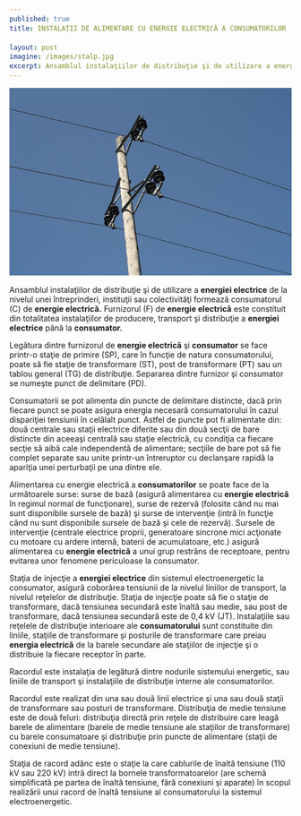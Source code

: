```yaml
---
published: true
title: INSTALAȚII DE ALIMENTARE CU ENERGIE ELECTRICĂ A CONSUMATORILOR

layout: post
imagine: /images/stalp.jpg
excerpt: Ansamblul instalaţiilor de distribuţie şi de utilizare a energiei electrice de la nivelul unei întreprinderi.
---
```


 
![Electrician, Home-Electric](/images/stalp.jpg)

Ansamblul instalaţiilor de distribuţie şi de utilizare a **energiei electrice** de la nivelul unei întreprinderi, instituţii sau colectivităţi formează consumatorul (C) de **energie electrică.**
Furnizorul (F) de **energie electrică** este constituit din totalitatea instalaţiilor de producere, transport şi distribuţie a **energiei electrice** până la **consumator.**

Legătura dintre furnizorul de **energie electrică** şi **consumator** se face printr-o staţie de primire (SP), care în funcţie de natura consumatorului, poate să fie staţie de transformare (ST), post de transformare (PT) sau un tablou general (TG) de distribuţie. Separarea dintre furnizor şi consumator se numeşte punct de delimitare (PD).

Consumatorii se pot alimenta din puncte de delimitare distincte, dacă prin fiecare punct se poate asigura energia necesară consumatorului în cazul dispariţiei tensiunii în celălalt punct. Astfel de puncte pot fi alimentate din: două centrale sau staţii electrice diferite sau din două secţii de bare distincte din aceeaşi centrală sau staţie electrică, cu condiţia ca fiecare secţie să aibă cale independentă de alimentare; secţiile de bare pot să fie complet separate sau unite printr-un întreruptor cu declanşare rapidă la apariţia unei perturbaţii pe una dintre ele.

Alimentarea cu energie electrică a **consumatorilor** se poate face de la următoarele surse: surse de bază (asigură alimentarea cu **energie electrică** în regimul normal de funcţionare), surse de rezervă (folosite când nu mai sunt disponibile sursele de bază) şi surse de intervenţie (intră în funcţie când nu sunt disponibile sursele de bază şi cele de rezervă). Sursele de intervenţie (centrale electrice proprii, generatoare sincrone mici acţionate cu motoare cu ardere internă, baterii de acumulatoare, etc.) asigură alimentarea cu **energie electrică** a unui grup restrâns de receptoare, pentru evitarea unor fenomene periculoase la consumator.

Staţia de injecţie a **energiei electrice** din sistemul electroenergetic la consumator, asigură coborârea tensiunii de la nivelul liniilor de transport, la nivelul reţelelor de distribuţie. Staţia de injecţie poate să fie o staţie de transformare, dacă tensiunea secundară este înaltă sau medie, sau post de transformare, dacă tensiunea secundară este de 0,4 kV (JT).
Instalaţiile sau reţelele de distribuţie interioare ale **consumatorului** sunt constituite din liniile, staţiile de transformare şi posturile de transformare care preiau **energia electrică** de la barele secundare ale staţiilor de injecţie şi o distribuie la fiecare receptor în parte.

Racordul este instalaţia de legătură dintre nodurile sistemului energetic, sau liniile de transport şi instalaţiile de distribuţie interne ale consumatorilor.

Racordul este realizat din una sau două linii electrice şi una sau două staţii de transformare sau posturi de transformare.
Distribuţia de medie tensiune este de două feluri: distribuţia directă prin reţele de distribuire care leagă barele de alimentare (barele de medie tensiune ale staţiilor de transformare) cu barele consumatoare şi distribuţie prin puncte de alimentare (staţii de conexiuni de medie tensiune).

Staţia de racord adânc este o staţie la care cablurile de înaltă tensiune (110 kV sau 220 kV) intră direct la bornele transformatoarelor (are schemă simplificată pe partea de înaltă tensiune, fără conexiuni şi aparate) în scopul realizării unui racord de înaltă tensiune al consumatorului la sistemul electroenergetic.